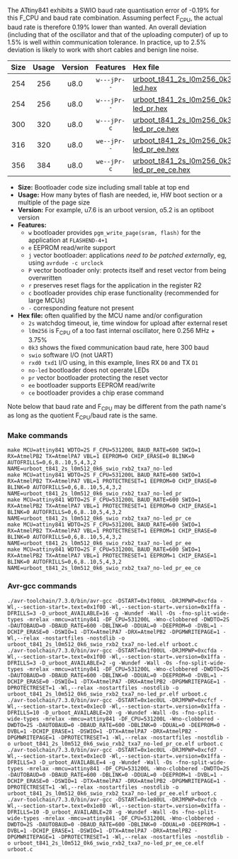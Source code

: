 The ATtiny841 exhibits a SWIO baud rate quantisation error of -0.19% for this F_CPU and baud rate combination. Assuming perfect F<sub>CPU</sub>, the actual baud rate is therefore 0.19% lower than wanted. An overall deviation (including that of the oscillator and that of the uploading computer) of up to 1.5% is well within communication tolerance. In practice, up to 2.5% deviation is likely to work with short cables and benign line noise.

|Size|Usage|Version|Features|Hex file|
|:-:|:-:|:-:|:-:|:--|
|254|256|u8.0|`w---jPr--`|[urboot_t841_2s_l0m256_0k3_swio_rxb2_txa7_no-led.hex](https://raw.githubusercontent.com/stefanrueger/urboot.hex/main/mcus/attiny841/watchdog_2_s/internal_oscillator_l%2B3.75%25/%2B0m256000_hz/%2B%2B%2B0k3_baud/uart0_alt1_rxb2_txa7/no-led/urboot_t841_2s_l0m256_0k3_swio_rxb2_txa7_no-led.hex)|
|254|256|u8.0|`w---jPr--`|[urboot_t841_2s_l0m256_0k3_swio_rxb2_txa7_no-led_pr.hex](https://raw.githubusercontent.com/stefanrueger/urboot.hex/main/mcus/attiny841/watchdog_2_s/internal_oscillator_l%2B3.75%25/%2B0m256000_hz/%2B%2B%2B0k3_baud/uart0_alt1_rxb2_txa7/no-led/urboot_t841_2s_l0m256_0k3_swio_rxb2_txa7_no-led_pr.hex)|
|300|320|u8.0|`w---jPr-c`|[urboot_t841_2s_l0m256_0k3_swio_rxb2_txa7_no-led_pr_ce.hex](https://raw.githubusercontent.com/stefanrueger/urboot.hex/main/mcus/attiny841/watchdog_2_s/internal_oscillator_l%2B3.75%25/%2B0m256000_hz/%2B%2B%2B0k3_baud/uart0_alt1_rxb2_txa7/no-led/urboot_t841_2s_l0m256_0k3_swio_rxb2_txa7_no-led_pr_ce.hex)|
|316|320|u8.0|`we--jPr--`|[urboot_t841_2s_l0m256_0k3_swio_rxb2_txa7_no-led_pr_ee.hex](https://raw.githubusercontent.com/stefanrueger/urboot.hex/main/mcus/attiny841/watchdog_2_s/internal_oscillator_l%2B3.75%25/%2B0m256000_hz/%2B%2B%2B0k3_baud/uart0_alt1_rxb2_txa7/no-led/urboot_t841_2s_l0m256_0k3_swio_rxb2_txa7_no-led_pr_ee.hex)|
|356|384|u8.0|`we--jPr-c`|[urboot_t841_2s_l0m256_0k3_swio_rxb2_txa7_no-led_pr_ee_ce.hex](https://raw.githubusercontent.com/stefanrueger/urboot.hex/main/mcus/attiny841/watchdog_2_s/internal_oscillator_l%2B3.75%25/%2B0m256000_hz/%2B%2B%2B0k3_baud/uart0_alt1_rxb2_txa7/no-led/urboot_t841_2s_l0m256_0k3_swio_rxb2_txa7_no-led_pr_ee_ce.hex)|

- **Size:** Bootloader code size including small table at top end
- **Usage:** How many bytes of flash are needed, ie, HW boot section or a multiple of the page size
- **Version:** For example, u7.6 is an urboot version, o5.2 is an optiboot version
- **Features:**
  + `w` bootloader provides `pgm_write_page(sram, flash)` for the application at `FLASHEND-4+1`
  + `e` EEPROM read/write support
  + `j` vector bootloader: applications *need to be patched externally*, eg, using `avrdude -c urclock`
  + `P` vector bootloader only: protects itself and reset vector from being overwritten
  + `r` preserves reset flags for the application in the register R2
  + `c` bootloader provides chip erase functionality (recommended for large MCUs)
  + `-` corresponding feature not present
- **Hex file:** often qualified by the MCU name and/or configuration
  + `2s` watchdog timeout, ie, time window for upload after external reset
  + `l0m256` is F<sub>CPU</sub> of a too fast internal oscillator, here 0.256 MHz + 3.75%
  + `0k3` shows the fixed communication baud rate, here 300 baud
  + `swio` software I/O (not UART)
  + `rxd0 txd1` I/O using, in this example, lines RX `D0` and TX `D1`
  + `no-led` bootloader does not operate LEDs
  + `pr` vector bootloader protecting the reset vector
  + `ee` bootloader supports EEPROM read/write
  + `ce` bootloader provides a chip erase command


Note below that baud rate and F<sub>CPU</sub> may be different from the path name's as long as the quotient F<sub>CPU</sub>/baud rate is the same.

### Make commands
```
make MCU=attiny841 WDTO=2S F_CPU=531200L BAUD_RATE=600 SWIO=1 RX=AtmelPB2 TX=AtmelPA7 VBL=1 EEPROM=0 CHIP_ERASE=0 BLINK=0 AUTOFRILLS=0,6,8..10,5,4,3,2 NAME=urboot_t841_2s_l0m512_0k6_swio_rxb2_txa7_no-led
make MCU=attiny841 WDTO=2S F_CPU=531200L BAUD_RATE=600 SWIO=1 RX=AtmelPB2 TX=AtmelPA7 VBL=1 PROTECTRESET=1 EEPROM=0 CHIP_ERASE=0 BLINK=0 AUTOFRILLS=0,6,8..10,5,4,3,2 NAME=urboot_t841_2s_l0m512_0k6_swio_rxb2_txa7_no-led_pr
make MCU=attiny841 WDTO=2S F_CPU=531200L BAUD_RATE=600 SWIO=1 RX=AtmelPB2 TX=AtmelPA7 VBL=1 PROTECTRESET=1 EEPROM=0 CHIP_ERASE=1 BLINK=0 AUTOFRILLS=0,6,8..10,5,4,3,2 NAME=urboot_t841_2s_l0m512_0k6_swio_rxb2_txa7_no-led_pr_ce
make MCU=attiny841 WDTO=2S F_CPU=531200L BAUD_RATE=600 SWIO=1 RX=AtmelPB2 TX=AtmelPA7 VBL=1 PROTECTRESET=1 EEPROM=1 CHIP_ERASE=0 BLINK=0 AUTOFRILLS=0,6,8..10,5,4,3,2 NAME=urboot_t841_2s_l0m512_0k6_swio_rxb2_txa7_no-led_pr_ee
make MCU=attiny841 WDTO=2S F_CPU=531200L BAUD_RATE=600 SWIO=1 RX=AtmelPB2 TX=AtmelPA7 VBL=1 PROTECTRESET=1 EEPROM=1 CHIP_ERASE=1 BLINK=0 AUTOFRILLS=0,6,8..10,5,4,3,2 NAME=urboot_t841_2s_l0m512_0k6_swio_rxb2_txa7_no-led_pr_ee_ce
```

### Avr-gcc commands
```
./avr-toolchain/7.3.0/bin/avr-gcc -DSTART=0x1f00UL -DRJMPWP=0xcfda -Wl,--section-start=.text=0x1f00 -Wl,--section-start=.version=0x1ffa -DFRILLS=3 -D_urboot_AVAILABLE=16 -g -Wundef -Wall -Os -fno-split-wide-types -mrelax -mmcu=attiny841 -DF_CPU=531200L -Wno-clobbered -DWDTO=2S -DAUTOBAUD=0 -DBAUD_RATE=600 -DBLINK=0 -DDUAL=0 -DEEPROM=0 -DVBL=1 -DCHIP_ERASE=0 -DSWIO=1 -DTX=AtmelPA7 -DRX=AtmelPB2 -DPGMWRITEPAGE=1 -Wl,--relax -nostartfiles -nostdlib -o urboot_t841_2s_l0m512_0k6_swio_rxb2_txa7_no-led.elf urboot.c
./avr-toolchain/7.3.0/bin/avr-gcc -DSTART=0x1f00UL -DRJMPWP=0xcfda -Wl,--section-start=.text=0x1f00 -Wl,--section-start=.version=0x1ffa -DFRILLS=3 -D_urboot_AVAILABLE=2 -g -Wundef -Wall -Os -fno-split-wide-types -mrelax -mmcu=attiny841 -DF_CPU=531200L -Wno-clobbered -DWDTO=2S -DAUTOBAUD=0 -DBAUD_RATE=600 -DBLINK=0 -DDUAL=0 -DEEPROM=0 -DVBL=1 -DCHIP_ERASE=0 -DSWIO=1 -DTX=AtmelPA7 -DRX=AtmelPB2 -DPGMWRITEPAGE=1 -DPROTECTRESET=1 -Wl,--relax -nostartfiles -nostdlib -o urboot_t841_2s_l0m512_0k6_swio_rxb2_txa7_no-led_pr.elf urboot.c
./avr-toolchain/7.3.0/bin/avr-gcc -DSTART=0x1ec0UL -DRJMPWP=0xcfcf -Wl,--section-start=.text=0x1ec0 -Wl,--section-start=.version=0x1ffa -DFRILLS=10 -D_urboot_AVAILABLE=20 -g -Wundef -Wall -Os -fno-split-wide-types -mrelax -mmcu=attiny841 -DF_CPU=531200L -Wno-clobbered -DWDTO=2S -DAUTOBAUD=0 -DBAUD_RATE=600 -DBLINK=0 -DDUAL=0 -DEEPROM=0 -DVBL=1 -DCHIP_ERASE=1 -DSWIO=1 -DTX=AtmelPA7 -DRX=AtmelPB2 -DPGMWRITEPAGE=1 -DPROTECTRESET=1 -Wl,--relax -nostartfiles -nostdlib -o urboot_t841_2s_l0m512_0k6_swio_rxb2_txa7_no-led_pr_ce.elf urboot.c
./avr-toolchain/7.3.0/bin/avr-gcc -DSTART=0x1ec0UL -DRJMPWP=0xcfd7 -Wl,--section-start=.text=0x1ec0 -Wl,--section-start=.version=0x1ffa -DFRILLS=3 -D_urboot_AVAILABLE=4 -g -Wundef -Wall -Os -fno-split-wide-types -mrelax -mmcu=attiny841 -DF_CPU=531200L -Wno-clobbered -DWDTO=2S -DAUTOBAUD=0 -DBAUD_RATE=600 -DBLINK=0 -DDUAL=0 -DEEPROM=1 -DVBL=1 -DCHIP_ERASE=0 -DSWIO=1 -DTX=AtmelPA7 -DRX=AtmelPB2 -DPGMWRITEPAGE=1 -DPROTECTRESET=1 -Wl,--relax -nostartfiles -nostdlib -o urboot_t841_2s_l0m512_0k6_swio_rxb2_txa7_no-led_pr_ee.elf urboot.c
./avr-toolchain/7.3.0/bin/avr-gcc -DSTART=0x1e80UL -DRJMPWP=0xcfcb -Wl,--section-start=.text=0x1e80 -Wl,--section-start=.version=0x1ffa -DFRILLS=10 -D_urboot_AVAILABLE=28 -g -Wundef -Wall -Os -fno-split-wide-types -mrelax -mmcu=attiny841 -DF_CPU=531200L -Wno-clobbered -DWDTO=2S -DAUTOBAUD=0 -DBAUD_RATE=600 -DBLINK=0 -DDUAL=0 -DEEPROM=1 -DVBL=1 -DCHIP_ERASE=1 -DSWIO=1 -DTX=AtmelPA7 -DRX=AtmelPB2 -DPGMWRITEPAGE=1 -DPROTECTRESET=1 -Wl,--relax -nostartfiles -nostdlib -o urboot_t841_2s_l0m512_0k6_swio_rxb2_txa7_no-led_pr_ee_ce.elf urboot.c
```

